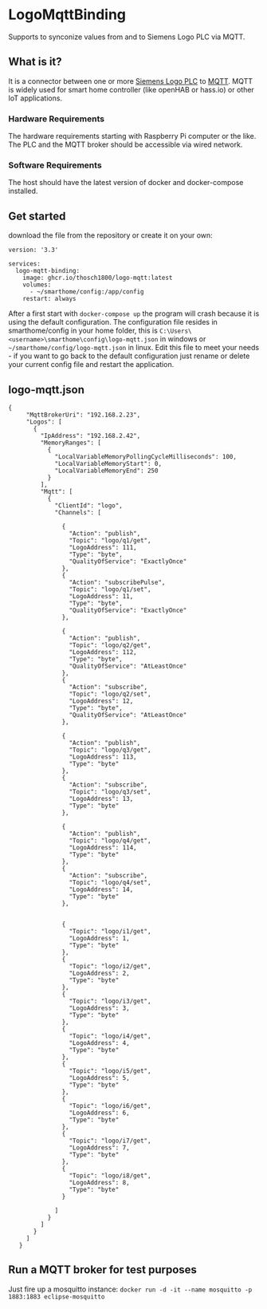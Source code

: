 # LogoMqttBinding
Supports to synconize values from and to Siemens Logo PLC via MQTT.

## What is it?
It is a connector between one or more [Siemens Logo PLC](https://de.wikipedia.org/wiki/Logo_(SPS)) to [MQTT](https://en.wikipedia.org/wiki/MQTT).
MQTT is widely used for smart home controller (like openHAB or hass.io) or other IoT applications.
 
### Hardware Requirements
The hardware requirements starting with Raspberry Pi computer or the like. The PLC and the MQTT broker should be accessible via wired network.

### Software Requirements
The host should have the latest version of docker and docker-compose installed.

 
 
 
## Get started
download the file from the repository or create it on your own:
```
version: '3.3'

services:
  logo-mqtt-binding:
    image: ghcr.io/thosch1800/logo-mqtt:latest
    volumes:
      - ~/smarthome/config:/app/config
    restart: always
```

After a first start with ```docker-compose up``` the program will crash because it is using the default configuration. 
The configuration file resides in smarthome/config in your home folder, 
this is ```C:\Users\<username>\smarthome\config\logo-mqtt.json``` in windows
or ```~/smarthome/config/logo-mqtt.json``` in linux.
Edit this file to meet your needs - if you want to go back to the default configuration just rename  or delete your current config file and restart the application.



## logo-mqtt.json
```
{
     "MqttBrokerUri": "192.168.2.23",
     "Logos": [
       {
         "IpAddress": "192.168.2.42",
         "MemoryRanges": [
           {
             "LocalVariableMemoryPollingCycleMilliseconds": 100,
             "LocalVariableMemoryStart": 0,
             "LocalVariableMemoryEnd": 250
           }
         ],
         "Mqtt": [
           {
             "ClientId": "logo",
             "Channels": [

               {
                 "Action": "publish",
                 "Topic": "logo/q1/get",
                 "LogoAddress": 111,
                 "Type": "byte",
                 "QualityOfService": "ExactlyOnce"
               },
               {
                 "Action": "subscribePulse",
                 "Topic": "logo/q1/set",
                 "LogoAddress": 11,
                 "Type": "byte",
                 "QualityOfService": "ExactlyOnce"
               },
   
               {
                 "Action": "publish",
                 "Topic": "logo/q2/get",
                 "LogoAddress": 112,
                 "Type": "byte",
                 "QualityOfService": "AtLeastOnce"
               },
               {
                 "Action": "subscribe",
                 "Topic": "logo/q2/set",
                 "LogoAddress": 12,
                 "Type": "byte",
                 "QualityOfService": "AtLeastOnce"
               },
   
               {
                 "Action": "publish",
                 "Topic": "logo/q3/get",
                 "LogoAddress": 113,
                 "Type": "byte"
               },
               {
                 "Action": "subscribe",
                 "Topic": "logo/q3/set",
                 "LogoAddress": 13,
                 "Type": "byte"
               },
   
               {
                 "Action": "publish",
                 "Topic": "logo/q4/get",
                 "LogoAddress": 114,
                 "Type": "byte"
               },
               {
                 "Action": "subscribe",
                 "Topic": "logo/q4/set",
                 "LogoAddress": 14,
                 "Type": "byte"
               },
   			
   			
               {
                 "Topic": "logo/i1/get",
                 "LogoAddress": 1,
                 "Type": "byte"
               },
               {
                 "Topic": "logo/i2/get",
                 "LogoAddress": 2,
                 "Type": "byte"
               },
               {
                 "Topic": "logo/i3/get",
                 "LogoAddress": 3,
                 "Type": "byte"
               },
               {
                 "Topic": "logo/i4/get",
                 "LogoAddress": 4,
                 "Type": "byte"
               },
               {
                 "Topic": "logo/i5/get",
                 "LogoAddress": 5,
                 "Type": "byte"
               },
               {
                 "Topic": "logo/i6/get",
                 "LogoAddress": 6,
                 "Type": "byte"
               },
               {
                 "Topic": "logo/i7/get",
                 "LogoAddress": 7,
                 "Type": "byte"
               },
               {
                 "Topic": "logo/i8/get",
                 "LogoAddress": 8,
                 "Type": "byte"
               }
   			
             ]
           }
         ]
       }
     ]
   }
```


## Run a MQTT broker for test purposes
Just fire up a mosquitto instance:
```docker run -d -it --name mosquitto -p 1883:1883 eclipse-mosquitto```




